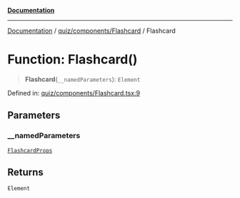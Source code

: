 [**Documentation**](../../../../README.md)

***

[Documentation](../../../../README.md) / [quiz/components/Flashcard](../README.md) / Flashcard

# Function: Flashcard()

> **Flashcard**(`__namedParameters`): `Element`

Defined in: [quiz/components/Flashcard.tsx:9](https://github.com/Projet-Clovis/flashcard-games/blob/cdaa1ee741a03ae1c8c76b5e87cd54da494e38ee/src/quiz/components/Flashcard.tsx#L9)

## Parameters

### \_\_namedParameters

[`FlashcardProps`](../interfaces/FlashcardProps.md)

## Returns

`Element`
